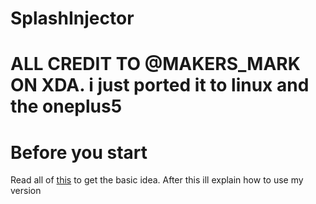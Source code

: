 # SplashInjector
# ALL CREDIT TO @MAKERS_MARK ON XDA. i just ported it to linux and the oneplus5

# Before you start #
Read all of [this](https://forum.xda-developers.com/oneplus-3/themes/mod-splash-screen-image-injector-t3441999) to get the basic idea.
After this ill explain how to use my version
